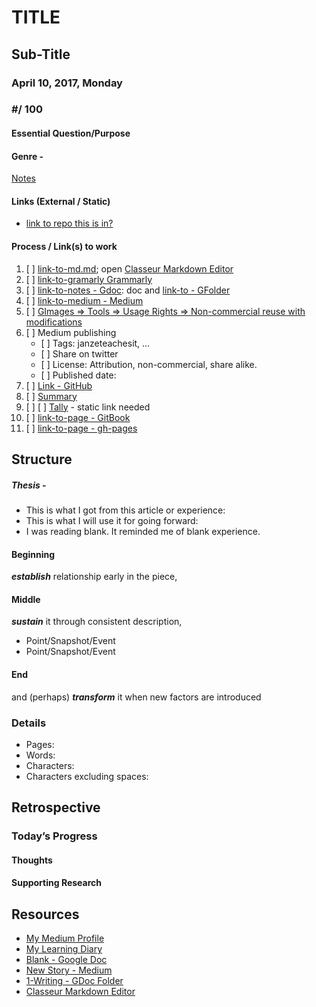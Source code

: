 <h1 id="title">TITLE</h1>
<h2 id="sub-title">Sub-Title</h2>
<h3 id="april-10-2017-monday">April 10, 2017, Monday</h3>
<h3 id="section">#/ 100</h3>
<h4 id="essential-questionpurpose">Essential Question/Purpose</h4>
<h4 id="genre--">Genre -</h4>
<p><a href="link-to-notes.md">Notes</a></p>
<h4 id="links-external--static">Links (External / Static)</h4>
<ul>
<li><a href="https://github.com/janzeteachesit/link-to-repo-this-is-in">link to repo this is in?</a></li>
</ul>
<h4 id="process--links-to-work">Process / Link(s) to work</h4>
<ol>
<li>[ ] <a href="https://github.com/janzeteachesit/repo/link-to-md.md">link-to-md.md</a>; open <a href="https://app.classeur.io/">Classeur Markdown Editor</a></li>
<li>[ ] <a href="https://app.grammarly.com/">link-to-gramarly Grammarly</a></li>
<li>[ ] <a href="https://drive.google.com/open?id=12HMHbp8NEsiuH6AIHkAd4ZdGApVBny8XSR5UNnhTOGE">link-to-notes - Gdoc</a>: doc and <a href="https://drive.google.com/open?id=12HMHbp8NEsiuH6AIHkAd4ZdGApVBny8XSR5UNnhTOGE">link-to - GFolder</a></li>
<li>[ ] <a href="https://medium.com/new-story">link-to-medium - Medium</a></li>
<li>[ ] <a href="https://www.google.ca/search?site=&amp;tbm=isch&amp;source=hp&amp;biw=1050&amp;bih=1535&amp;q=writing&amp;oq=writing&amp;gs_l=img.3..35i39k1j0l9.3740.4602.0.5147.8.8.0.0.0.0.51.309.7.7.0....0...1.1.64.img..1.7.305.0.uKI6HM6QkmA#q=writing&amp;tbs=sur:fm&amp;tbm=isch">GImages =&gt; Tools =&gt; Usage Rights =&gt; Non-commercial reuse with modifications</a></li>
<li>[ ] Medium publishing
<ul>
<li>[ ] Tags: janzeteachesit, …</li>
<li>[ ] Share on twitter</li>
<li>[ ] License: Attribution, non-commercial, share alike.</li>
<li>[ ] Published date:</li>
</ul>
</li>
<li>[ ] <a href="100.md">Link - GitHub</a></li>
<li>[ ] <a href="../SUMMARY.md">Summary</a></li>
<li>[ ] [ ] <a href="tally.md">Tally</a> - static link needed</li>
<li>[ ] <a href="https://www.gitbook.com/@janzeteachesit">link-to-page - GitBook</a></li>
<li>[ ] <a href="https://janzeteachesit.github.io/">link-to-page - gh-pages</a></li>
</ol>
<h2 id="structure">Structure</h2>
<h5 id="thesis--">Thesis -</h5>
<ul>
<li>This is what I got from this article or experience:</li>
<li>This is what I will use it for going forward:</li>
<li>I was reading blank.  It reminded me of blank experience.</li>
</ul>
<h4 id="beginning">Beginning</h4>
<p><strong><em>establish</em></strong> relationship early in the piece,</p>
<h4 id="middle">Middle</h4>
<p><strong><em>sustain</em></strong> it through consistent description,</p>
<ul>
<li>Point/Snapshot/Event</li>
<li>Point/Snapshot/Event</li>
</ul>
<h4 id="end">End</h4>
<p>and (perhaps) <strong><em>transform</em></strong> it when new factors are introduced</p>
<h3 id="details">Details</h3>
<ul>
<li>Pages:</li>
<li>Words:</li>
<li>Characters:</li>
<li>Characters excluding spaces:</li>
</ul>
<h2 id="retrospective">Retrospective</h2>
<h3 id="todays-progress">Today’s Progress</h3>
<h4 id="thoughts">Thoughts</h4>
<h4 id="supporting-research">Supporting Research</h4>
<h2 id="resources">Resources</h2>
<ul>
<li><a href="https://medium.com/@janzeteachesit">My Medium Profile</a></li>
<li><a href="https://janzeteachesit.github.io/Learning-Diary/">My Learning Diary</a></li>
<li><a href="https://drive.google.com/open?id=12HMHbp8NEsiuH6AIHkAd4ZdGApVBny8XSR5UNnhTOGE">Blank  - Google Doc</a></li>
<li><a href="https://medium.com/new-story">New Story - Medium</a></li>
<li><a href="https://drive.google.com/drive/u/0/folders/0BxQaMnTJamWkfjU3VURSVS1lTHlJamh3Y0dTU3BpMmtQbVN2aEpmWEt2eXBoMVJnRk8xVXM">1-Writing - GDoc Folder</a></li>
<li><a href="https://app.classeur.io/">Classeur Markdown Editor</a></li>
</ul>
